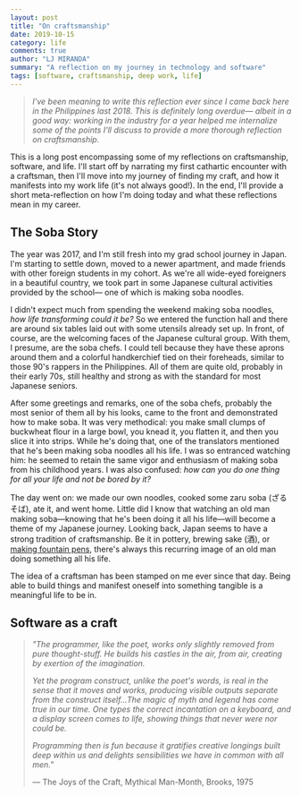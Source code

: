 ```yaml
---
layout: post
title: "On craftsmanship"
date: 2019-10-15
category: life
comments: true
author: "LJ MIRANDA"
summary: "A reflection on my journey in technology and software"
tags: [software, craftsmanship, deep work, life]
---
```


> *I've been meaning to write this reflection ever since I came back here
> in the Philippines last 2018. This is definitely long overdue&mdash; albeit
> in a good way: working in the industry for a year helped me internalize some
> of the points I'll discuss to provide a more thorough reflection on
> craftsmanship.*

This is a long post encompassing some of my reflections on craftsmanship,
software, and life. I'll start off by narrating my first cathartic encounter
with a craftsman, then I'll move into my journey of finding my craft, and how
it manifests into my work life (it's not always good!). In the end, I'll
provide a short meta-reflection on how I'm doing today and what these
reflections mean in my career.

## The Soba Story

The year was 2017, and I'm still fresh into my grad school journey in Japan.
I'm starting to settle down, moved to a newer apartment, and made friends with
other foreign students in my cohort. As we're all wide-eyed foreigners in a
beautiful country, we took part in some Japanese cultural activities provided
by the school&mdash; one of which is making soba noodles.

I didn't expect much from spending the weekend making soba noodles, *how life
transforming could it be?* So we entered the function hall and there are around
six tables laid out with some utensils already set up. In front, of course, are
the welcoming faces of the Japanese cultural group. With them, I presume, are
the soba chefs. I could tell because they have these aprons around them and a
colorful handkerchief tied on their foreheads, similar to those 90's rappers in
the Philippines. All of them are quite old, probably in their early 70s, still
healthy and strong as with the standard for most Japanese seniors.

After some greetings and remarks, one of the soba chefs, probably the most
senior of them all by his looks, came to the front and demonstrated how to
make soba. It was very methodical: you make small clumps of buckwheat flour in
a large bowl, you knead it, you flatten it, and then you slice it into strips.
While he's doing that, one of the translators mentioned that he's been making
soba noodles all his life. I was so entranced watching him: he seemed to retain
the same vigor and enthusiasm of making soba from his childhood years. I was
also confused: *how can you do one thing for all your life and not be bored by
it?*

The day went on: we made our own noodles, cooked some zaru soba (ざるそば), ate
it, and went home. Little did I know that watching an old man making
soba&mdash;knowing that he's been doing it all his life&mdash;will become a
theme of my Japanese journey. Looking back, Japan seems to have a strong
tradition of craftsmanship. Be it in pottery, brewing sake (酒), or [making
fountain pens](https://www.youtube.com/watch?v=1F12qUyIACM), there's always
this recurring image of an old man doing something all his life. 

The idea of a craftsman has been stamped on me ever since that day. Being able
to build things and manifest oneself into something tangible is a meaningful
life to be in. 

## Software as a craft

> *"The programmer, like the poet, works only slightly removed from pure
> thought-stuff. He builds his castles in the air, from air, creating by
> exertion of the imagination.*
>
> *Yet the program construct, unlike the poet's words, is real in the sense that
> it moves and works, producing visible outputs separate from the construct
> itself...The magic of myth and legend has come true in our time. One types
> the correct incantation on a keyboard, and a display screen comes to life,
> showing things that never were nor could be.*
>
> *Programming then is fun because it gratifies creative longings built deep
> within us and delights sensibilities we have in common with all men."*
>
> &mdash; The Joys of the Craft, Mythical Man-Month, Brooks, 1975

